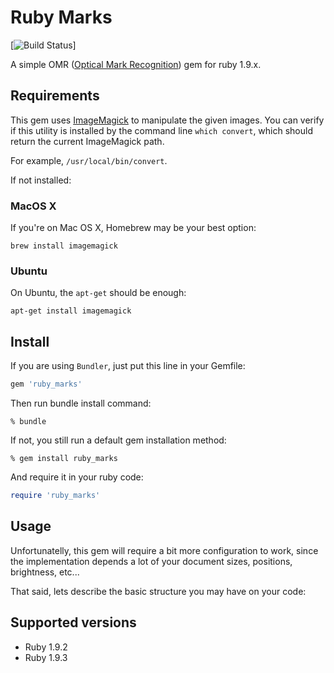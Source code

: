 Ruby Marks 
==========

[![Build Status](http://travis-ci.org/andrerpbts/ruby_marks)]

A simple OMR ([Optical Mark Recognition](http://en.wikipedia.org/wiki/Optical_mark_recognition)) gem for ruby 1.9.x.


Requirements
------------

This gem uses [ImageMagick](http://www.imagemagick.org) to manipulate the given images.
You can verify if this utility is installed by the command line `which convert`, which should return 
the current ImageMagick path.

For example, `/usr/local/bin/convert`.

If not installed:

### MacOS X

If you're on Mac OS X, Homebrew may be your best option:

    brew install imagemagick


### Ubuntu

On Ubuntu, the `apt-get` should be enough:
    
    apt-get install imagemagick


Install
-------

If you are using `Bundler`, just put this line in your Gemfile:

```ruby
gem 'ruby_marks'
```

Then run bundle install command:
    
    % bundle

If not, you still run a default gem installation method:
    
    % gem install ruby_marks

And require it in your ruby code:

```ruby
require 'ruby_marks' 
```

Usage
-----

Unfortunatelly, this gem will require a bit more configuration to work, since the implementation depends 
a lot of your document sizes, positions, brightness, etc...

That said, lets describe the basic structure you may have on your code:


Supported versions
------------------

* Ruby 1.9.2
* Ruby 1.9.3


